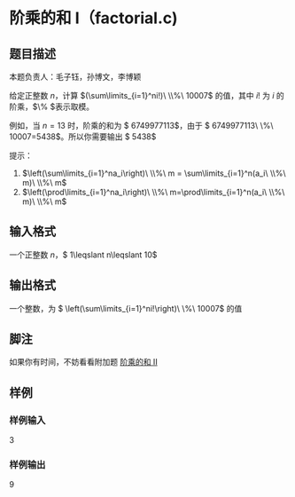 # 阶乘的和 I（factorial.c)

## 题目描述

本题负责人：毛子钰，孙博文，李博颖

给定正整数 $n$，计算 $(\sum\limits_{i=1}^ni!)\ \\%\ 10007$ 的值，其中 $i!$ 为 $i$ 的阶乘，$\\% $表示取模。

例如，当 $n = 13$ 时，阶乘的和为 $ 6749977113$，由于 $ 6749977113\ \\%\ 10007=5438$。所以你需要输出 $ 5438$

提示：

1. $\left(\sum\limits_{i=1}^na_i\right)\ \\%\ m = \sum\limits_{i=1}^n(a_i\ \\%\ m)\ \\%\ m$
2. $\left(\prod\limits_{i=1}^na_i\right)\ \\%\ m=\prod\limits_{i=1}^n(a_i\ \\%\ m)\ \\%\ m$

## 输入格式

一个正整数 $n$，$ 1\leqslant n\leqslant 10$

## 输出格式

一个整数，为 $ \left(\sum\limits_{i=1}^ni!\right)\ \\%\ 10007$ 的值

## 脚注

如果你有时间，不妨看看附加题 [阶乘的和 II](http://172.26.41.176:5000/contest/5/problem/20)

## 样例

### 样例输入

3

### 样例输出

9

